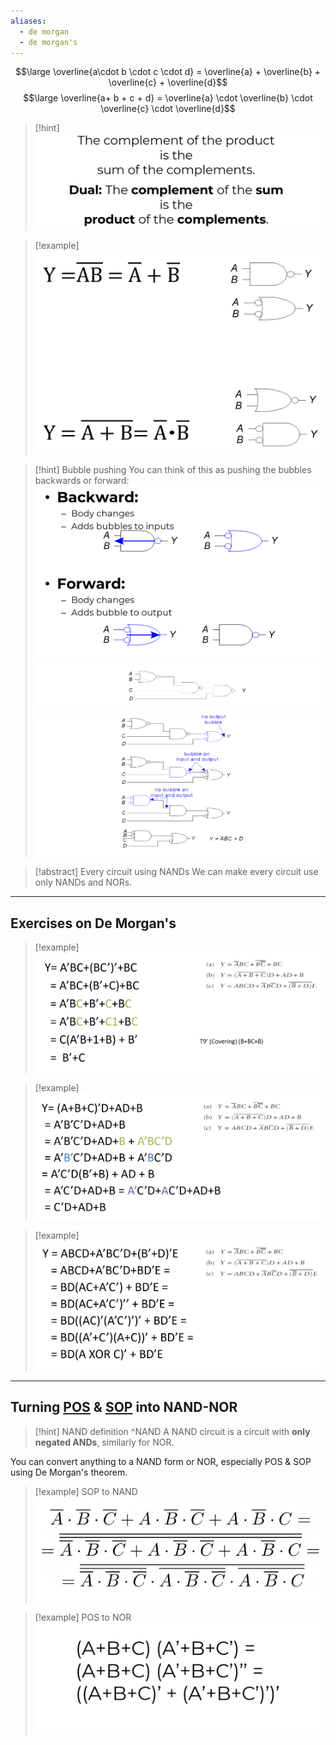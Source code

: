 ```yaml
---
aliases:
  - de morgan
  - de morgan's
---
```

$$\large \overline{a\cdot b \cdot c \cdot d} = \overline{a} + \overline{b} + \overline{c} + \overline{d}$$
$$\large \overline{a+ b + c + d} = \overline{a} \cdot \overline{b} \cdot \overline{c} \cdot \overline{d}$$

> [!hint]
> ![](../z_images/Pasted%20image%2020241217124116.png)

> [!example]
> ![](../z_images/Pasted%20image%2020241217124320.png)

> [!hint] Bubble pushing
> You can think of this as pushing the bubbles backwards or forward:
> ![](../z_images/Pasted%20image%2020250113134739.png)
> ![](../z_images/Pasted%20image%2020250113135454.png)![](../z_images/Pasted%20image%2020250113135051.png)

> [!abstract] Every circuit using NANDs
> We can make every circuit use only NANDs and NORs.

---

## Exercises on De Morgan's

> [!example]
> ![](../z_images/Pasted%20image%2020250113135732.png)

> [!example]
> ![](../z_images/Pasted%20image%2020250113135749.png)

> [!example]
> ![](../z_images/Pasted%20image%2020250113135802.png)

---

## Turning [POS](4.%20SOP%20&%20POS.md) & [SOP](4.%20SOP%20&%20POS.md) into NAND-NOR

> [!hint] NAND definition ^NAND
> A NAND circuit is a circuit with **only negated ANDs**, similarly for NOR.

You can convert anything to a NAND form or NOR, especially POS & SOP using De Morgan's theorem.

> [!example] SOP to NAND
> ![](../z_images/Pasted%20image%2020250113140924.png)

> [!example] POS to NOR
> ![](../z_images/Pasted%20image%2020250113141342.png)
